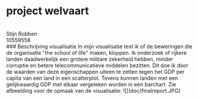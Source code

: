 # **project welvaart**
<br>
Stijn Robben<br>
10559558
<br>
### Beschrijving visualisatie
In mijn visualisatie test ik of de beweringen die de organisatie "the school of life" maken, kloppen. Ik onderzoek of rijkere landen daadwerkelijk een grotere militare zekerheid hebben, minder corruptie en betere telecommunicatieve middelen bezitten. Dit doe ik door de waarden van deze eigenschappen uiteen te zetten tegen het GDP per capita van een land in een scatterplot. Tevens kunnen landen met een gelijkwaardig GDP met elkaar vergeleken worden in een barchart. Zie afbeelding voor de opmaak van de visualisatie: ![](doc/finalreport.JPG)
